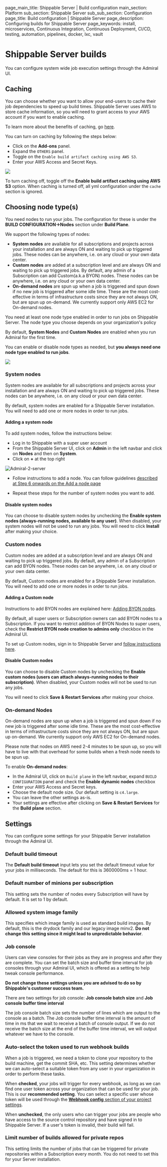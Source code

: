 page_main_title: Shippable Server | Build configuration
main_section: Platform
sub_section: Shippable Server
sub_sub_section: Configuration
page_title: Build configuration | Shippable Server
page_description: Configuring builds for Shippable Server
page_keywords: install, microservices, Continuous Integration, Continuous Deployment, CI/CD, testing, automation, pipelines, docker, lxc, vault

# Shippable Server builds

You can configure system wide job execution settings through the Admiral UI.


## Caching

You can choose whether you want to allow your end-users to cache their job dependencies to speed up build times. Shippable Server uses AWS to store cache information, so you will need to grant access to your AWS account if you want to enable caching.

To learn more about the benefits of caching, go [here](/platform/runtime/caching/#caching).

You can turn on caching by following the steps below:

* Click on the **Add-ons** panel.
* Expand the `OTHERS` panel.
* Toggle on the `Enable build artifact caching using AWS S3`.
* Enter your AWS Access and Secret Keys.

<img src="/images/platform/tutorial/server/addons-caching.png">

To turn caching off, toggle off the **Enable build artifact caching using AWS S3** option. When caching is turned off, all yml configuration under the `cache` section is ignored.

## Choosing node type(s)

You need nodes to run your jobs. The configuration for these is under the **BUILD CONFIGURATION->Nodes** section under **Build Plane**.

We support the following types of nodes:

* **System nodes** are available for all subscriptions and projects across your installation and are always ON and waiting to pick up triggered jobs. These nodes can be anywhere, i.e. on any cloud or your own data center.
* **Custom nodes** are added at a subscription level and are always ON and waiting to pick up triggered jobs. By default, any admin of a Subscription can add Custom(a.k.a BYON) nodes. These nodes can be anywhere, i.e. on any cloud or your own data center.
* **On-demand nodes** are spun up when a job is triggered and spun down if no new job is triggered after some idle time. These are the most cost-effective in terms of infrastructure costs since they are not always ON, but are spun up on-demand. We currently support only AWS EC2 for On-demand nodes.

You need at least one node type enabled in order to run jobs on Shippable Server. The node type you choose depends on your organization's policy

By default, **System Nodes** and **Custom Nodes** are enabled when you run Admiral for the first time.

You can enable or disable node types as needed, but **you always need one node type enabled to run jobs**.

<img src="/images/platform/tutorial/server/buildplane-1.png">

### System nodes

System nodes are available for all subscriptions and projects across your installation and are always ON and waiting to pick up triggered jobs. These nodes can be anywhere, i.e. on any cloud or your own data center.

By default, system nodes are enabled for a Shippable Server installation. You will need to add one or more nodes in order to run jobs.

#### **Adding a system node**

To add system nodes, follow the instructions below:

* Log in to Shippable with a super user account
* From the Shippable Server UI, click on **Admin** in the left navbar and click on **Nodes** and then on **System**.
* Click on **+** at the top right

<img src="/images/platform/tutorial/server/system-nodes.png" alt="Admiral-2-server">

* Follow instructions to add a node. You can follow guidelines [described at Step 6 onwards on the Add a node page](/platform/tutorial/runtime/custom-nodes/#adding-a-build-node)

* Repeat these steps for the number of system nodes you want to add.

#### **Disable system nodes**

You can choose to disable system nodes by unchecking the **Enable system nodes (always-running nodes, available to any user)**. When disabled, your system nodes will not be used to run any jobs. You will need to click **Install** after making your choice.

### Custom nodes

Custom nodes are added at a subscription level and are always ON and waiting to pick up triggered jobs. By default, any admin of a Subscription can add BYON nodes. These nodes can be anywhere, i.e. on any cloud or your own data center.

By default, Custom nodes are enabled for a Shippable Server installation. You will need to add one or more nodes in order to run jobs.

#### **Adding a Custom node**

Instructions to add BYON nodes are explained here: [Adding BYON nodes](/platform/tutorial/runtime/custom-nodes/).

By default, all super users or Subscription owners can add BYON nodes to a Subscription. If you want to restrict addition of BYON Nodes to super users, check the **Restrict BYON node creation to admins only** checkbox in the Admiral UI.

To set up Custom nodes, sign in to Shippable Server and [follow instructions here](/platform/tutorial/runtime/custom-nodes/).

#### **Disable Custom nodes**

You can choose to disable Custom nodes by unchecking the **Enable custom nodes (users can attach always-running nodes to their subscription)**. When disabled, your Custom nodes will not be used to run any jobs.

You will need to click **Save & Restart Services** after making your choice.

### On-demand Nodes

On-demand nodes are spun up when a job is triggered and spun down if no new job is triggered after some idle time. These are the most cost-effective in terms of infrastructure costs since they are not always ON, but are spun up on-demand. We currently support only AWS EC2 for On-demand nodes.

Please note that nodes on AWS need 2-4 minutes to be spun up, so you will have to live with that overhead for some builds when a fresh node needs to be spun up.

To enable **On-demand nodes**:

* In the Admiral UI, click on `Build plane` in the left navbar, expand `BUILD CONFIGURATION` panel and check the **Enable dynamic nodes** checkbox
* Enter your AWS Access and Secret keys.
* Choose the default node size. Our default setting is `c4.large`.
* You can leave the other settings as-is.
* Your settings are effective after clicking on **Save & Restart Services** for the **Build plane** section.

## Settings

You can configure some settings for your Shippable Server installation through the Admiral UI.

### Default build timeout

The **Default build timeout** input lets you set the default timeout value for your jobs in milliseconds. The default for this is 3600000ms = 1 hour.

### Default number of minions per subscription

This setting sets the number of nodes every Subscription will have by default. It is set to 1 by default.

### Allowed system image family

This specifies which image family is used as standard build images. By default, this is the drydock family and our legacy image minv2. **Do not change this setting since it might lead to unpredictable behavior**.

### Job console

Users can view consoles for their jobs as they are in progress and after they are complete. You can set the batch size and buffer time interval for job consoles through your Admiral UI, which is offered as a setting to help tweak console performance.

**Do not change these settings unless you are advised to do so by Shippable's customer success team.**

There are two settings for job console: **Job console batch size** and **Job console buffer time interval**

The job console batch size sets the number of lines which are output to the console as a batch. The Job console buffer time interval is the amount of time in ms that we wait to receive a batch of console output. If we do not receive the batch size at the end of the buffer time interval, we will output whatever we have to the console.

### Auto-select the token used to run webhook builds

When a job is triggered, we need a token to clone your repository to the build machine, get the commit SHA, etc. This setting determines whether we can auto-select a suitable token from any user in your organization in order to perform these tasks.

When **checked**, your jobs will trigger for every webhook, as long as we can find one user token across your organization that can be used for your job. This is our **recommended setting**.
You can select a specific user whose token will be used through the [**Webhook config** section of your project settings](/platform/management/project/settings/#webhook-config).  

When **unchecked**, the only users who can trigger your jobs are people who have access to the source control repository and have signed in to Shippable Server. If a user's token is invalid, their build will fail.

### Limit number of builds allowed for private repos

This setting limits the number of jobs that can be triggered for private repositories within a Subscription every month. You do not need to set this for your Server installation.  
